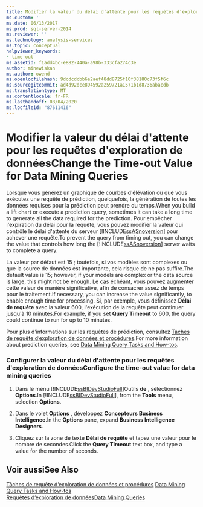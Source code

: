 ```yaml
---
title: Modifier la valeur du délai d’attente pour les requêtes d’exploration de données | Microsoft Docs
ms.custom: ''
ms.date: 06/13/2017
ms.prod: sql-server-2014
ms.reviewer: ''
ms.technology: analysis-services
ms.topic: conceptual
helpviewer_keywords:
- time-out
ms.assetid: f1add4bc-e882-440a-a98b-333cfa274c3e
author: minewiskan
ms.author: owend
ms.openlocfilehash: 9dcdcdcbb6e2aef48dd8725f10f38180c73f5f6c
ms.sourcegitcommit: ad4d92dce894592a259721a1571b1d8736abacdb
ms.translationtype: MT
ms.contentlocale: fr-FR
ms.lasthandoff: 08/04/2020
ms.locfileid: "87611416"
---
```

# <a name="change-the-time-out-value-for-data-mining-queries"></a><span data-ttu-id="aedc6-102">Modifier la valeur du délai d'attente pour les requêtes d'exploration de données</span><span class="sxs-lookup"><span data-stu-id="aedc6-102">Change the Time-out Value for Data Mining Queries</span></span>
  <span data-ttu-id="aedc6-103">Lorsque vous générez un graphique de courbes d'élévation ou que vous exécutez une requête de prédiction, quelquefois, la génération de toutes les données requises pour la prédiction peut prendre du temps.</span><span class="sxs-lookup"><span data-stu-id="aedc6-103">When you build a lift chart or execute a prediction query, sometimes it can take a long time to generate all the data required for the prediction.</span></span> <span data-ttu-id="aedc6-104">Pour empêcher l'expiration du délai pour la requête, vous pouvez modifier la valeur qui contrôle le délai d'attente du serveur [!INCLUDE[ssASnoversion](../../includes/ssasnoversion-md.md)] pour achever une requête.</span><span class="sxs-lookup"><span data-stu-id="aedc6-104">To prevent the query from timing out, you can change the value that controls how long the [!INCLUDE[ssASnoversion](../../includes/ssasnoversion-md.md)] server waits to complete a query.</span></span>  
  
 <span data-ttu-id="aedc6-105">La valeur par défaut est 15 ; toutefois, si vos modèles sont complexes ou que la source de données est importante, cela risque de ne pas suffire.</span><span class="sxs-lookup"><span data-stu-id="aedc6-105">The default value is 15; however, if your models are complex or the data source is large, this might not be enough.</span></span> <span data-ttu-id="aedc6-106">Le cas échéant, vous pouvez augmenter cette valeur de manière significative, afin de consacrer assez de temps pour le traitement.</span><span class="sxs-lookup"><span data-stu-id="aedc6-106">If necessary, you can increase the value significantly, to enable enough time for processing.</span></span> <span data-ttu-id="aedc6-107">Si, par exemple, vous définissez **Délai de requête** avec la valeur 600, l'exécution de la requête peut continuer jusqu'à 10 minutes.</span><span class="sxs-lookup"><span data-stu-id="aedc6-107">For example, if you set **Query Timeout** to 600, the query could continue to run for up to 10 minutes.</span></span>  
  
 <span data-ttu-id="aedc6-108">Pour plus d’informations sur les requêtes de prédiction, consultez [Tâches de requête d’exploration de données et procédures](data-mining-query-tasks-and-how-tos.md).</span><span class="sxs-lookup"><span data-stu-id="aedc6-108">For more information about prediction queries, see [Data Mining Query Tasks and How-tos](data-mining-query-tasks-and-how-tos.md).</span></span>  
  
### <a name="configure-the-time-out-value-for-data-mining-queries"></a><span data-ttu-id="aedc6-109">Configurer la valeur du délai d'attente pour les requêtes d'exploration de données</span><span class="sxs-lookup"><span data-stu-id="aedc6-109">Configure the time-out value for data mining queries</span></span>  
  
1.  <span data-ttu-id="aedc6-110">Dans le menu [!INCLUDE[ssBIDevStudioFull](../../includes/ssbidevstudiofull-md.md)]Outils **de** , sélectionnez **Options**.</span><span class="sxs-lookup"><span data-stu-id="aedc6-110">In [!INCLUDE[ssBIDevStudioFull](../../includes/ssbidevstudiofull-md.md)], from the **Tools** menu, selection **Options**.</span></span>  
  
2.  <span data-ttu-id="aedc6-111">Dans le volet **Options** , développez **Concepteurs Business Intelligence**.</span><span class="sxs-lookup"><span data-stu-id="aedc6-111">In the **Options** pane, expand **Business Intelligence Designers**.</span></span>  
  
3.  <span data-ttu-id="aedc6-112">Cliquez sur la zone de texte **Délai de requête** et tapez une valeur pour le nombre de secondes.</span><span class="sxs-lookup"><span data-stu-id="aedc6-112">Click the **Query Timeout** text box, and type a value for the number of seconds.</span></span>  
  
## <a name="see-also"></a><span data-ttu-id="aedc6-113">Voir aussi</span><span class="sxs-lookup"><span data-stu-id="aedc6-113">See Also</span></span>  
 <span data-ttu-id="aedc6-114">[Tâches de requête d’exploration de données et procédures](data-mining-query-tasks-and-how-tos.md) </span><span class="sxs-lookup"><span data-stu-id="aedc6-114">[Data Mining Query Tasks and How-tos](data-mining-query-tasks-and-how-tos.md) </span></span>  
 [<span data-ttu-id="aedc6-115">Requêtes d’exploration de données</span><span class="sxs-lookup"><span data-stu-id="aedc6-115">Data Mining Queries</span></span>](data-mining-queries.md)  
  
  
